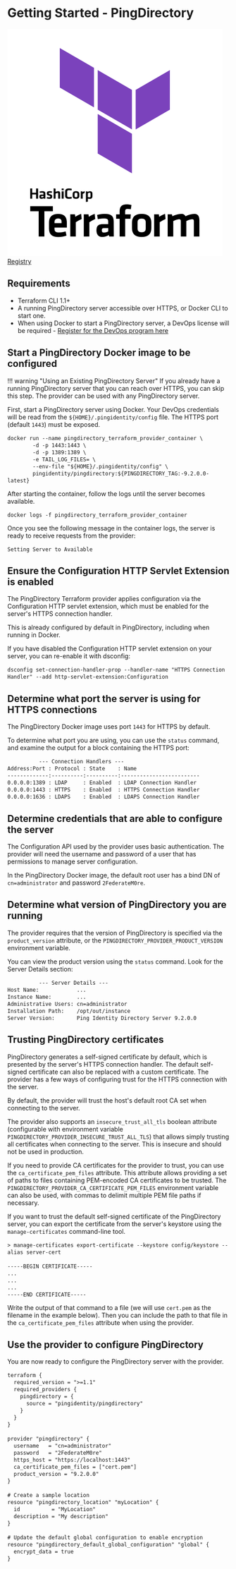 # Getting Started - PingDirectory

<div class="banner" onclick="window.open('https://registry.terraform.io/providers/pingidentity/pingdirectory/latest','');">
    <img class="assets" src="../../img/logos/tf-logo.svg" alt="Terraform logo" />
    <span class="caption">
        <a class="assetlinks" href="https://registry.terraform.io/providers/pingidentity/pingdirectory/latest" target=”_blank”>Registry</a>
    </span>
</div>

## Requirements

* Terraform CLI 1.1+
* A running PingDirectory server accessible over HTTPS, or Docker CLI to start one.
* When using Docker to start a PingDirectory server, a DevOps license will be required - [Register for the DevOps program here](https://devops.pingidentity.com/how-to/devopsRegistration/)

## Start a PingDirectory Docker image to be configured

!!! warning "Using an Existing PingDirectory Server"
    If you already have a running PingDirectory server that you can reach over HTTPS, you can skip this step. The provider can be used with any PingDirectory server.

First, start a PingDirectory server using Docker. Your DevOps credentials will be read from the `${HOME}/.pingidentity/config` file. The HTTPS port (default `1443`) must be exposed.

```
docker run --name pingdirectory_terraform_provider_container \
		-d -p 1443:1443 \
		-d -p 1389:1389 \
		-e TAIL_LOG_FILES= \
		--env-file "${HOME}/.pingidentity/config" \
		pingidentity/pingdirectory:${PINGDIRECTORY_TAG:-9.2.0.0-latest}
```

After starting the container, follow the logs until the server becomes available.

```
docker logs -f pingdirectory_terraform_provider_container
```

Once you see the following message in the container logs, the server is ready to receive requests from the provider:

```
Setting Server to Available
```

## Ensure the Configuration HTTP Servlet Extension is enabled

The PingDirectory Terraform provider applies configuration via the Configuration HTTP servlet extension, which must be enabled for the server's HTTPS connection handler.

This is already configured by default in PingDirectory, including when running in Docker.

If you have disabled the Configuration HTTP servlet extension on your server, you can re-enable it with dsconfig:

```
dsconfig set-connection-handler-prop --handler-name "HTTPS Connection Handler" --add http-servlet-extension:Configuration
```

## Determine what port the server is using for HTTPS connections

The PingDirectory Docker image uses port `1443` for HTTPS by default. 

To determine what port you are using, you can use the `status` command, and examine the output for a block containing the HTTPS port:

```
          --- Connection Handlers ---
Address:Port : Protocol : State    : Name
-------------:----------:----------:-------------------------
0.0.0.0:1389 : LDAP     : Enabled  : LDAP Connection Handler
0.0.0.0:1443 : HTTPS    : Enabled  : HTTPS Connection Handler
0.0.0.0:1636 : LDAPS    : Enabled  : LDAPS Connection Handler
```

## Determine credentials that are able to configure the server

The Configuration API used by the provider uses basic authentication. The provider will need the username and password of a user that has permissions to manage server configuration.

In the PingDirectory Docker image, the default root user has a bind DN of `cn=administrator` and password `2FederateM0re`.

## Determine what version of PingDirectory you are running

The provider requires that the version of PingDirectory is specified via the `product_version` attribute, or the `PINGDIRECTORY_PROVIDER_PRODUCT_VERSION` environment variable.

You can view the product version using the `status` command. Look for the Server Details section:

```
          --- Server Details ---
Host Name:            ...
Instance Name:        ...
Administrative Users: cn=administrator
Installation Path:    /opt/out/instance
Server Version:       Ping Identity Directory Server 9.2.0.0
```

## Trusting PingDirectory certificates

PingDirectory generates a self-signed certificate by default, which is presented by the server's HTTPS connection handler. The default self-signed certificate can also be replaced with a custom certificate. The provider has a few ways of configuring trust for the HTTPS connection with the server.

By default, the provider will trust the host's default root CA set when connecting to the server.

The provider also supports an `insecure_trust_all_tls` boolean attribute (configurable with environment variable `PINGDIRECTORY_PROVIDER_INSECURE_TRUST_ALL_TLS`) that allows simply trusting all certificates when connecting to the server. This is insecure and should not be used in production.

If you need to provide CA certificates for the provider to trust, you can use the `ca_certificate_pem_files` attribute. This attribute allows providing a set of paths to files containing PEM-encoded CA certificates to be trusted. The `PINGDIRECTORY_PROVIDER_CA_CERTIFICATE_PEM_FILES` environment variable can also be used, with commas to delimit multiple PEM file paths if necessary.

If you want to trust the default self-signed certificate of the PingDirectory server, you can export the certificate from the server's keystore using the `manage-certificates` command-line tool.

```
> manage-certificates export-certificate --keystore config/keystore --alias server-cert

-----BEGIN CERTIFICATE-----
...
...
...
-----END CERTIFICATE-----
```

Write the output of that command to a file (we will use `cert.pem` as the filename in the example below). Then you can include the path to that file in the `ca_certificate_pem_files` attribute when using the provider.

## Use the provider to configure PingDirectory

You are now ready to configure the PingDirectory server with the provider.

```
terraform {
  required_version = ">=1.1"
  required_providers {
    pingdirectory = {
      source = "pingidentity/pingdirectory"
    }
  }
}

provider "pingdirectory" {
  username   = "cn=administrator"
  password   = "2FederateM0re"
  https_host = "https://localhost:1443"
  ca_certificate_pem_files = ["cert.pem"]
  product_version = "9.2.0.0"
}

# Create a sample location
resource "pingdirectory_location" "myLocation" {
  id          = "MyLocation"
  description = "My description"
}

# Update the default global configuration to enable encryption
resource "pingdirectory_default_global_configuration" "global" {
  encrypt_data = true
}
```

